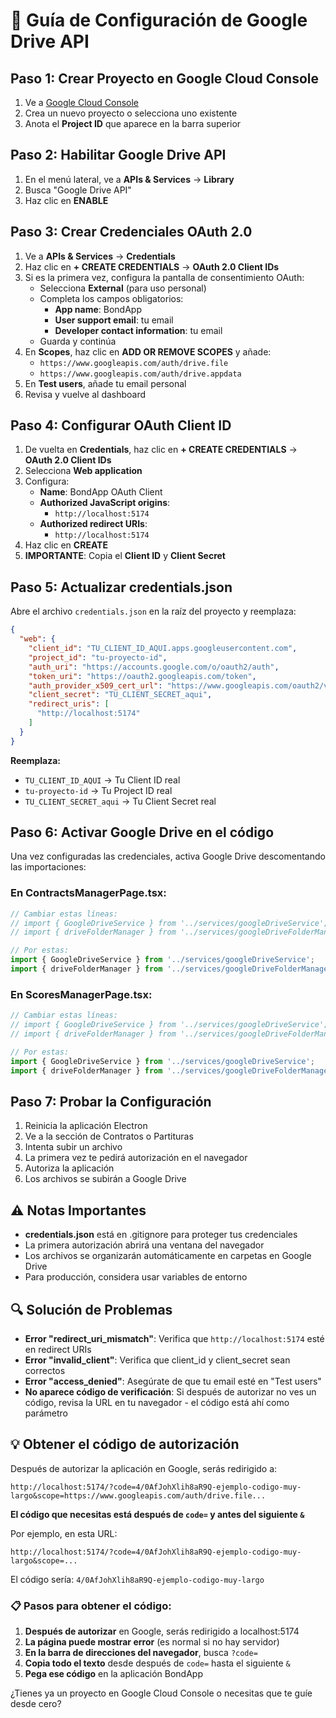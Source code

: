 # 🔧 Guía de Configuración de Google Drive API

## Paso 1: Crear Proyecto en Google Cloud Console

1. Ve a [Google Cloud Console](https://console.cloud.google.com/)
2. Crea un nuevo proyecto o selecciona uno existente
3. Anota el **Project ID** que aparece en la barra superior

## Paso 2: Habilitar Google Drive API

1. En el menú lateral, ve a **APIs & Services** → **Library**
2. Busca "Google Drive API"
3. Haz clic en **ENABLE**

## Paso 3: Crear Credenciales OAuth 2.0

1. Ve a **APIs & Services** → **Credentials**
2. Haz clic en **+ CREATE CREDENTIALS** → **OAuth 2.0 Client IDs**
3. Si es la primera vez, configura la pantalla de consentimiento OAuth:
   - Selecciona **External** (para uso personal)
   - Completa los campos obligatorios:
     - **App name**: BondApp
     - **User support email**: tu email
     - **Developer contact information**: tu email
   - Guarda y continúa
4. En **Scopes**, haz clic en **ADD OR REMOVE SCOPES** y añade:
   - `https://www.googleapis.com/auth/drive.file`
   - `https://www.googleapis.com/auth/drive.appdata`
5. En **Test users**, añade tu email personal
6. Revisa y vuelve al dashboard

## Paso 4: Configurar OAuth Client ID

1. De vuelta en **Credentials**, haz clic en **+ CREATE CREDENTIALS** → **OAuth 2.0 Client IDs**
2. Selecciona **Web application**
3. Configura:
   - **Name**: BondApp OAuth Client
   - **Authorized JavaScript origins**: 
     - `http://localhost:5174`
   - **Authorized redirect URIs**:
     - `http://localhost:5174`
4. Haz clic en **CREATE**
5. **IMPORTANTE**: Copia el **Client ID** y **Client Secret**

## Paso 5: Actualizar credentials.json

Abre el archivo `credentials.json` en la raíz del proyecto y reemplaza:

```json
{
  "web": {
    "client_id": "TU_CLIENT_ID_AQUI.apps.googleusercontent.com",
    "project_id": "tu-proyecto-id", 
    "auth_uri": "https://accounts.google.com/o/oauth2/auth",
    "token_uri": "https://oauth2.googleapis.com/token",
    "auth_provider_x509_cert_url": "https://www.googleapis.com/oauth2/v1/certs",
    "client_secret": "TU_CLIENT_SECRET_aqui",
    "redirect_uris": [
      "http://localhost:5174"
    ]
  }
}
```

**Reemplaza:**
- `TU_CLIENT_ID_AQUI` → Tu Client ID real
- `tu-proyecto-id` → Tu Project ID real  
- `TU_CLIENT_SECRET_aqui` → Tu Client Secret real

## Paso 6: Activar Google Drive en el código

Una vez configuradas las credenciales, activa Google Drive descomentando las importaciones:

### En ContractsManagerPage.tsx:
```typescript
// Cambiar estas líneas:
// import { GoogleDriveService } from '../services/googleDriveService';
// import { driveFolderManager } from '../services/googleDriveFolderManager';

// Por estas:
import { GoogleDriveService } from '../services/googleDriveService';
import { driveFolderManager } from '../services/googleDriveFolderManager';
```

### En ScoresManagerPage.tsx:
```typescript
// Cambiar estas líneas:  
// import { GoogleDriveService } from '../services/googleDriveService';
// import { driveFolderManager } from '../services/googleDriveFolderManager';

// Por estas:
import { GoogleDriveService } from '../services/googleDriveService';
import { driveFolderManager } from '../services/googleDriveFolderManager';
```

## Paso 7: Probar la Configuración

1. Reinicia la aplicación Electron
2. Ve a la sección de Contratos o Partituras
3. Intenta subir un archivo
4. La primera vez te pedirá autorización en el navegador
5. Autoriza la aplicación
6. Los archivos se subirán a Google Drive

## ⚠️ Notas Importantes

- **credentials.json** está en .gitignore para proteger tus credenciales
- La primera autorización abrirá una ventana del navegador
- Los archivos se organizarán automáticamente en carpetas en Google Drive
- Para producción, considera usar variables de entorno

## 🔍 Solución de Problemas

- **Error "redirect_uri_mismatch"**: Verifica que `http://localhost:5174` esté en redirect URIs
- **Error "invalid_client"**: Verifica que client_id y client_secret sean correctos
- **Error "access_denied"**: Asegúrate de que tu email esté en "Test users"
- **No aparece código de verificación**: Si después de autorizar no ves un código, revisa la URL en tu navegador - el código está ahí como parámetro

## 💡 Obtener el código de autorización

Después de autorizar la aplicación en Google, serás redirigido a:
```
http://localhost:5174/?code=4/0AfJohXlih8aR9Q-ejemplo-codigo-muy-largo&scope=https://www.googleapis.com/auth/drive.file...
```

**El código que necesitas está después de `code=` y antes del siguiente `&`**

Por ejemplo, en esta URL:
```
http://localhost:5174/?code=4/0AfJohXlih8aR9Q-ejemplo-codigo-muy-largo&scope=...
```

El código sería: `4/0AfJohXlih8aR9Q-ejemplo-codigo-muy-largo`

### 📋 Pasos para obtener el código:

1. **Después de autorizar** en Google, serás redirigido a localhost:5174
2. **La página puede mostrar error** (es normal si no hay servidor)
3. **En la barra de direcciones del navegador**, busca `?code=`
4. **Copia todo el texto** desde después de `code=` hasta el siguiente `&`
5. **Pega ese código** en la aplicación BondApp

¿Tienes ya un proyecto en Google Cloud Console o necesitas que te guíe desde cero?
